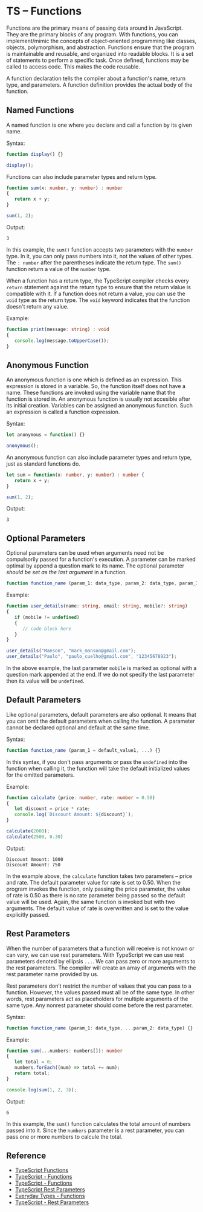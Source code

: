 # TS – Functions

Functions are the primary means of passing data around in JavaScript. They are the primary blocks of any program. With functions, you can implement/mimic the concepts of object-oriented programming like classes, objects, polymorphism, and abstraction. Functions ensure that the program is maintainable and reusable, and organized into readable blocks. It is a set of statements to perform a specific task. Once defined, functions may be called to access code. This makes the code reusable.

A function declaration tells the compiler about a function's name, return type, and parameters. A function definition provides the actual body of the function.

## Named Functions
A named function is one where you declare and call a function by its given name.

Syntax:
```typescript
function display() {}

display();
```

Functions can also include parameter types and return type.
```typescript
function sum(x: number, y: number) : number
{
   return x + y;
}

sum(1, 2);
```

Output:
```
3
```

In this example, the `sum()` function accepts two parameters with the `number` type. In it, you can only pass numbers into it, not the values of other types. The `: number` after the parentheses indicate the return type. The `sum()` function return a value of the `number` type.

When a function has a return type, the TypeScript compiler checks every `return` statement against the return type to ensure that the return vlalue is compatible with it. If a function does not return a value, you can use the `void` type as the return type. The `void` keyword indicates that the function doesn't return any value.

Example:
```typescript
function print(message: string) : void
{
   console.log(message.toUpperCase());
}
```

## Anonymous Function
An anonymous function is one which is defined as an expression. This expression is stored in a variable. So, the function itself does not have a name. These functions are invoked using the variable name that the function is stored in. An anonymous function is usually not accesible after its initial creation. Variables can be assigned an anonymous function. Such an expression is called a function expression.

Syntax:
```typescript
let anonymous = function() {}

anonymous();
```

An anonymous function can also include parameter types and return type, just as standard functions do.
```typescript
let sum = function(x: number, y: number) : number {
   return x + y;
}

sum(1, 2);
```

Output:
```
3
```

## Optional Parameters
Optional parameters can be used when arguments need not be compulsorily passed for a function's execution. A parameter can be marked optimal by append a question mark to its name. The optional parameter *should be set as the last argument* in a function.

```typescript
function function_name (param_1: data_type, param_2: data_type, param_3?: data_type) {}
```

Example:
```typescript
function user_details(name: string, email: string, mobile?: string)
{
   if (mobile != undefined)
   {
      // code block here
   }
}

user_details("Manson", "mark_manson@gmail.com");
user_details("Paulo", "paulo_cuelho@gmail.com", "12345678923");
```

In the above example, the last parameter `mobile` is marked as optional with a question mark appended at the end. If we do not specify the last parameter then its value will be `undefined`.

## Default Parameters
Like optional parameters, default parameters are also optional. It means that you can omit the default parameters when calling the function. A parameter cannot be declared optional and default at the same time.


Syntax:
```typescript
function function_name (param_1 = default_value1, ...) {}
```

In this syntax, if you don't pass arguments or pass the `undefined` into the function when calling it, the function will take the default initialized values for the omitted parameters.

Example:
```typescript
function calculate (price: number, rate: number = 0.50)
{
   let discount = price * rate;
   console.log(`Discount Amount: ${discount}`);
}

calculate(2000);
calculate(2500, 0.30)
```

Output:
```
Discount Amount: 1000
Discount Amount: 750
```

In the example above, the `calculate` function takes two parameters – price and rate. The default parameter value for rate is set to 0.50. When the program invokes the function, only passing the price parameter, the value of rate is 0.50 as there is no rate parameter being passed so the default value will be used. Again, the same function is invoked but with two arguments. The default value of rate is overwritten and is set to the value explicitly passed.

## Rest Parameters
When the number of parameters that a function will receive is not known or can vary, we can use rest parameters. With TypeScript we can use rest parameters denoted by ellipsis `...`. We can pass zero or more arguments to the rest parameters. The compiler will create an array of arguments with the rest parameter name provided by us.

Rest parameters don’t restrict the number of values that you can pass to a function. However, the values passed must all be of the same type. In other words, rest parameters act as placeholders for multiple arguments of the same type. Any nonrest parameter should come before the rest parameter.

Syntax:
```typescript
function function_name (param_1: data_type, ...param_2: data_type) {}
```

Example:
```typescript
function sum(...numbers: numbers[]): number
{
   let total = 0;
   numbers.forEach((num) => total += num);
   return total;
}

console.log(sum(1, 2, 3));
```

Output:
```
6
```

In this example, the `sum()` function calculates the total amount of numbers passed into it. Since the `numbers` parameter is a rest parameter, you can pass one or more numbers to calcule the total.

## Reference
* [TypeScript Functions](https://www.typescripttutorial.net/typescript-tutorial/typescript-functions/)
* [TypeScript - Functions](https://www.tutorialsteacher.com/typescript/typescript-function)
* [TypeScript - Functions](https://www.tutorialspoint.com/typescript/typescript_functions.htm)
* [TypeScript Rest Parameters](https://www.typescripttutorial.net/typescript-tutorial/typescript-rest-parameters/)
* [Everyday Types - Functions](https://www.typescriptlang.org/docs/handbook/2/everyday-types.html#functions)
* [TypeScript - Rest Parameters](https://www.tutorialsteacher.com/typescript/rest-parameters)
